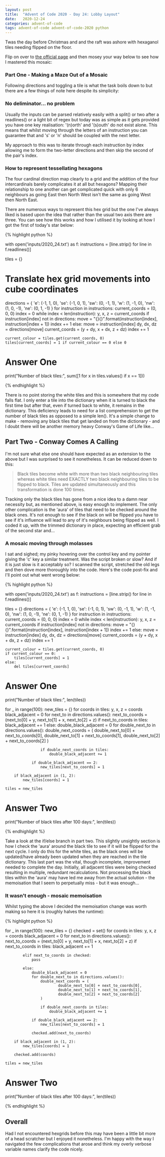 ```yaml
---
layout: post
title:  "Advent of Code 2020 - Day 24: Lobby Layout"
date:   2020-12-24 
categories: advent-of-code
tags: advent-of-code advent-of-code-2020 python
---
```


Twas the day before Christmas and and the raft was ashore with hexaganol tiles
needing flipped on the floor.

Flip on over to 
[the official page](https://adventofcode.com/2020/day/24) and then mosey your
way below to see how I mastered this mosaic:

### Part One - Making a Maze Out of a Mosaic

Following directions and toggling a tile is what the task boils down to but
there are a few things of note here despite its simplicity:

### No deliminator... no problem

Usually the inputs can be parsed relatively easily with a split() or two after
a readlines() or a light bit of regex but today was as simple as it gets
provided you have one key realisation: '(n)orth' and '(s)outh' do not exist
alone. This means that whilst moving through the letters of an instruction
you can guarantee that and 's' or 'n' should be coupled with the next letter.

My approach to this was to iterate through each instruction by index allowing
me to form the two-letter directions and then skip the second of the pair's
index.

### How to represent tessellating hexagons

The four cardinal direction map clearly to a grid and the addition of the four
intercardinals barely complicates it at all but hexagons? Mapping their
relationship to one another can get complicated quick with only 6 neighbours as
going East then North West isn't the same as going West then North East.

There are numerous ways to represent this hex grid but the one I've always
liked is based upon the idea that rather than the usual two axis there are
three. You can see how this works and how I utilised it by looking at how I got
the first of today's star below:

{% highlight python %}

with open('inputs/2020_24.txt') as f:
    instructions = [line.strip() for line in f.readlines()]

tiles = {}
# Translate hex grid  movements into cube coordinates
directions = {
        'e': (-1, 1, 0), 'se': (-1, 0, 1), 'sw': (0, -1, 1),
        'w': (1, -1, 0), 'nw': (1, 0, -1), 'ne': (0, 1, -1)
}
for instruction in instructions:
    current_coords = (0, 0, 0)
    index = 0
    while index < len(instruction):
        y, x, z = current_coords
        if instruction[index] not in directions:
            move = "{}{}".format(instruction[index], instruction[index + 1])
            index += 1
        else:
            move = instruction[index]
        dy, dx, dz = directions[move]
        current_coords = (y + dy, x + dx, z + dz)
        index += 1

    current_colour = tiles.get(current_coords, 0)
    tiles[current_coords] = 1 if current_colour == 0 else 0

# Answer One
print("Number of black tiles:", sum([1 for x in tiles.values() if x == 1]))

{% endhighlight %}

There is no point storing the white tiles and this is somewhere that my code
falls flat. I only enter a tile into the dictionary when it is turned to black
the first time but after that, even if turned back to white, it remains in the
dictionary. This deficiency leads to need for a list comprehension to get the
number of black tiles as opposed to a simple len(). It's a simple change to
make - removing any black tiles that get landed on from the dictionary - and
I doubt there will be another memory heavy Conway's Game of Life like...

## Part Two - Conway Comes A Calling

I'm not sure what else one should have expected as an extension to the above
but I was surprised to see it nonetheless. It can be reduced down to this:

> Black tiles become white with more than two black neighbouring tiles whereas
white tiles need EXACTLY two black neighbouring tiles to be flipped to black.
Tiles are updated simultaneously and this transformation is done 100 times.

Tracking only the black tiles has gone from a nice idea to a damn near
necessity but, as mentioned above, is easy enough to implement. The only other
complication is the 'aura' of tiles that need to be checked around the black
ones. It's not enough to see if the black on will be flipped you have to see
if it's influence will lead to any of it's neighbours being flipped as well.
I coded it up, with the trimmed dictionary in place, expecting an efficient
grab of the second star and...

### A mosaic moving through molasses

I sat and sighed; my pinky hovering over the control key and my pointer giving
the 'c' key a similar treatment. Was the script broken or slow? And if it is
just slow is it acceptably so? I scanned the script, stretched the old legs and
then dove more thoroughly into the code. Here's the code post-fix and I'll
point out what went wrong below:

{% highlight python %}

with open('inputs/2020_24.txt') as f:
    instructions = [line.strip() for line in f.readlines()]

tiles = {}
directions = {
        'e': (-1, 1, 0), 'se': (-1, 0, 1), 'sw': (0, -1, 1),
        'w': (1, -1, 0), 'nw': (1, 0, -1), 'ne': (0, 1, -1)
}
for instruction in instructions:
    current_coords = (0, 0, 0)
    index = 0
    while index < len(instruction):
        y, x, z = current_coords
        if instruction[index] not in directions:
            move = "{}{}".format(instruction[index], instruction[index + 1])
            index += 1
        else:
            move = instruction[index]
        dy, dx, dz = directions[move]
        current_coords = (y + dy, x + dx, z + dz)
        index += 1

    current_colour = tiles.get(current_coords, 0)
    if current_colour == 0:
        tiles[current_coords] = 1
    else:
        del tiles[current_coords]

# Answer One
print("Number of black tiles:", len(tiles))

for _ in range(100):
    new_tiles = {}
    for coords in tiles:
        y, x, z = coords
        black_adjacent = 0
        for next_to in directions.values():
            next_to_coords = (next_to[0] + y, next_to[1] + x, next_to[2] + z)
            if next_to_coords in tiles:
                black_adjacent += 1
            else:
                double_black_adjacent = 0
                for double_next_to in directions.values():
                    double_next_coords = (
                            double_next_to[0] + next_to_coords[0],
                            double_next_to[1] + next_to_coords[1],
                            double_next_to[2] + next_to_coords[2]
                    )

                    if double_next_coords in tiles:
                        double_black_adjacent += 1

                if double_black_adjacent == 2:
                    new_tiles[next_to_coords] = 1

        if black_adjacent in (1, 2):
            new_tiles[coords] = 1

    tiles = new_tiles

# Answer Two
print("Number of black tiles after 100 days:", len(tiles))

{% endhighlight %}

Take a look at the if/else branch in part two. This slightly unsightly section
is how I check the 'aura' around the black tile to see if it will be flipped
for the next cycle. I only do this for the white tiles, as the black ones will
be updated/have already been updated when they are reached in the tile
dictionary. This last part was the vital, though incomplete, improvement needed
to complete the day. Initially, all adjacent tiles were being checked resulting
in multiple, redundant recalculations. Not processing the black tiles within
the 'aura' may have led me away from the actual solution - the memoisation
that I seem to perpetually miss - but it was enough...

### It wasn't enough - mosaic memoisation

Whilst typing the above I decided the memoisation change was worth making so
here it is (roughly halves the runtime):

{% highlight python %}

for _ in range(100):
    new_tiles = {}
    checked = set()
    for coords in tiles:
        y, x, z = coords
        black_adjacent = 0
        for next_to in directions.values():
            next_to_coords = (next_to[0] + y, next_to[1] + x, next_to[2] + z)
            if next_to_coords in tiles:
                black_adjacent += 1

            elif next_to_coords in checked:
                pass

            else:
                double_black_adjacent = 0
                for double_next_to in directions.values():
                    double_next_coords = (
                            double_next_to[0] + next_to_coords[0],
                            double_next_to[1] + next_to_coords[1],
                            double_next_to[2] + next_to_coords[2]
                    )

                    if double_next_coords in tiles:
                        double_black_adjacent += 1

                if double_black_adjacent == 2:
                    new_tiles[next_to_coords] = 1

                checked.add(next_to_coords)

        if black_adjacent in (1, 2):
            new_tiles[coords] = 1

        checked.add(coords)

    tiles = new_tiles

# Answer Two
print("Number of black tiles after 100 days:", len(tiles))

{% endhighlight %}

## Overall

Had I not encountered hexgrids before this may have been a little bit more of a
head scratcher but I enjoyed it nonetheless. I'm happy with the way I navigated
the few complications that arose and think my overly verbose variable names
clarify the code nicely.
